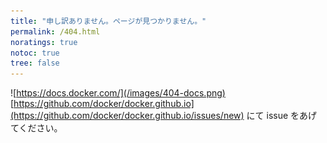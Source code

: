 ```yaml
---
title: "申し訳ありません。ページが見つかりません。"
permalink: /404.html
noratings: true
notoc: true
tree: false
---
```


<!--
![https://docs.docker.com/](/images/404-docs.png)
Please file an issue at [https://github.com/docker/docker.github.io](https://github.com/docker/docker.github.io/issues/new).
-->
![https://docs.docker.com/](/images/404-docs.png)
[https://github.com/docker/docker.github.io](https://github.com/docker/docker.github.io/issues/new) にて issue をあげてください。
